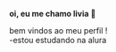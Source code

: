 **oi, eu me chamo livia 🖤**                                                                                                                                                                
                                                                                                                                                                                          
 bem vindos ao meu perfil !                                                                                                                                                                
  -estou estudando na alura                                                                                                                                                               
                                                                                                                                                                                                
                                                

